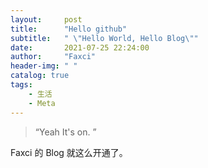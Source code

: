 ```yaml
---
layout:     post
title:      "Hello github"
subtitle:   " \"Hello World, Hello Blog\""
date:       2021-07-25 22:24:00
author:     "Faxci"
header-img: " "
catalog: true
tags:
    - 生活
    - Meta
---
```


> “Yeah It's on. ”


Faxci 的 Blog 就这么开通了。

